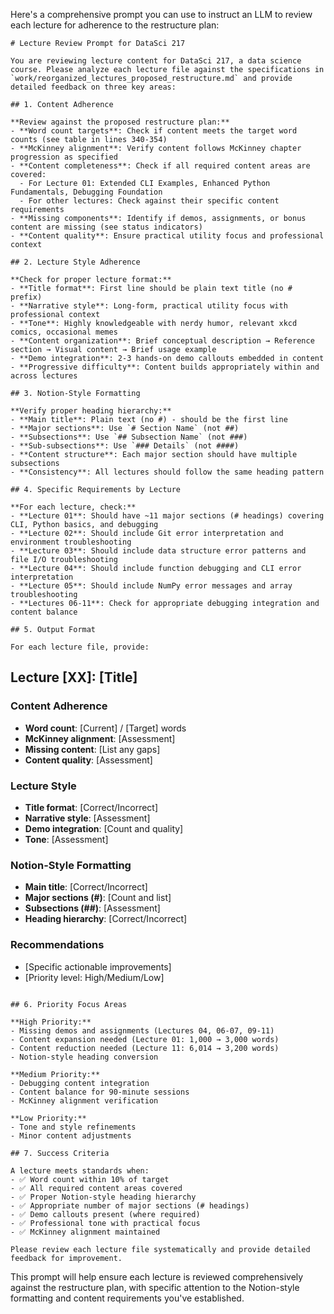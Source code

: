Here's a comprehensive prompt you can use to instruct an LLM to review each lecture for adherence to the restructure plan:

```
# Lecture Review Prompt for DataSci 217

You are reviewing lecture content for DataSci 217, a data science course. Please analyze each lecture file against the specifications in `work/reorganized_lectures_proposed_restructure.md` and provide detailed feedback on three key areas:

## 1. Content Adherence

**Review against the proposed restructure plan:**
- **Word count targets**: Check if content meets the target word counts (see table in lines 340-354)
- **McKinney alignment**: Verify content follows McKinney chapter progression as specified
- **Content completeness**: Check if all required content areas are covered:
  - For Lecture 01: Extended CLI Examples, Enhanced Python Fundamentals, Debugging Foundation
  - For other lectures: Check against their specific content requirements
- **Missing components**: Identify if demos, assignments, or bonus content are missing (see status indicators)
- **Content quality**: Ensure practical utility focus and professional context

## 2. Lecture Style Adherence

**Check for proper lecture format:**
- **Title format**: First line should be plain text title (no # prefix)
- **Narrative style**: Long-form, practical utility focus with professional context
- **Tone**: Highly knowledgeable with nerdy humor, relevant xkcd comics, occasional memes
- **Content organization**: Brief conceptual description → Reference section → Visual content → Brief usage example
- **Demo integration**: 2-3 hands-on demo callouts embedded in content
- **Progressive difficulty**: Content builds appropriately within and across lectures

## 3. Notion-Style Formatting

**Verify proper heading hierarchy:**
- **Main title**: Plain text (no #) - should be the first line
- **Major sections**: Use `# Section Name` (not ##)
- **Subsections**: Use `## Subsection Name` (not ###)
- **Sub-subsections**: Use `### Details` (not ####)
- **Content structure**: Each major section should have multiple subsections
- **Consistency**: All lectures should follow the same heading pattern

## 4. Specific Requirements by Lecture

**For each lecture, check:**
- **Lecture 01**: Should have ~11 major sections (# headings) covering CLI, Python basics, and debugging
- **Lecture 02**: Should include Git error interpretation and environment troubleshooting
- **Lecture 03**: Should include data structure error patterns and file I/O troubleshooting
- **Lecture 04**: Should include function debugging and CLI error interpretation
- **Lecture 05**: Should include NumPy error messages and array troubleshooting
- **Lectures 06-11**: Check for appropriate debugging integration and content balance

## 5. Output Format

For each lecture file, provide:

```
## Lecture [XX]: [Title]

### Content Adherence
- **Word count**: [Current] / [Target] words
- **McKinney alignment**: [Assessment]
- **Missing content**: [List any gaps]
- **Content quality**: [Assessment]

### Lecture Style
- **Title format**: [Correct/Incorrect]
- **Narrative style**: [Assessment]
- **Demo integration**: [Count and quality]
- **Tone**: [Assessment]

### Notion-Style Formatting
- **Main title**: [Correct/Incorrect]
- **Major sections (#)**: [Count and list]
- **Subsections (##)**: [Assessment]
- **Heading hierarchy**: [Correct/Incorrect]

### Recommendations
- [Specific actionable improvements]
- [Priority level: High/Medium/Low]
```

## 6. Priority Focus Areas

**High Priority:**
- Missing demos and assignments (Lectures 04, 06-07, 09-11)
- Content expansion needed (Lecture 01: 1,000 → 3,000 words)
- Content reduction needed (Lecture 11: 6,014 → 3,200 words)
- Notion-style heading conversion

**Medium Priority:**
- Debugging content integration
- Content balance for 90-minute sessions
- McKinney alignment verification

**Low Priority:**
- Tone and style refinements
- Minor content adjustments

## 7. Success Criteria

A lecture meets standards when:
- ✅ Word count within 10% of target
- ✅ All required content areas covered
- ✅ Proper Notion-style heading hierarchy
- ✅ Appropriate number of major sections (# headings)
- ✅ Demo callouts present (where required)
- ✅ Professional tone with practical focus
- ✅ McKinney alignment maintained

Please review each lecture file systematically and provide detailed feedback for improvement.
```

This prompt will help ensure each lecture is reviewed comprehensively against the restructure plan, with specific attention to the Notion-style formatting and content requirements you've established.